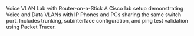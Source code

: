Voice VLAN Lab with Router-on-a-Stick
A Cisco lab setup demonstrating Voice and Data VLANs with IP Phones and PCs sharing the same switch port.
Includes trunking, subinterface configuration, and ping test validation using Packet Tracer.
